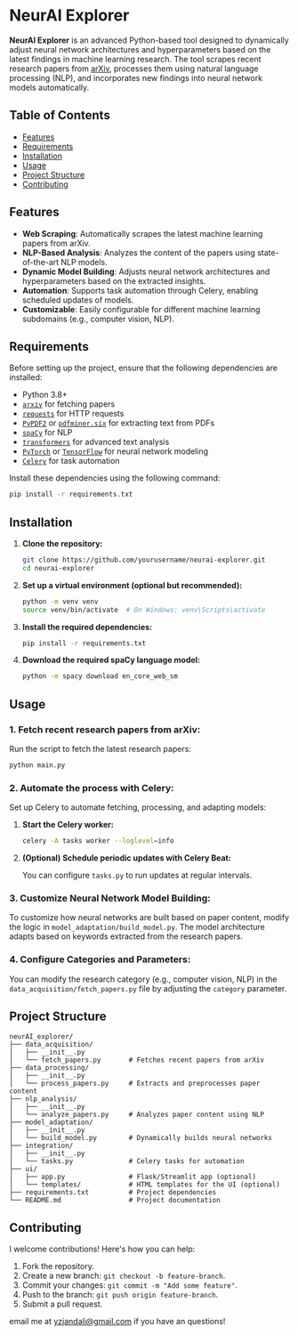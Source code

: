 

# **NeurAI Explorer**

**NeurAI Explorer** is an advanced Python-based tool designed to dynamically adjust neural network architectures and hyperparameters based on the latest findings in machine learning research. The tool scrapes recent research papers from [arXiv](https://arxiv.org/), processes them using natural language processing (NLP), and incorporates new findings into neural network models automatically.

## **Table of Contents**
- [Features](#features)
- [Requirements](#requirements)
- [Installation](#installation)
- [Usage](#usage)
- [Project Structure](#project-structure)
- [Contributing](#contributing)


## **Features**
- **Web Scraping**: Automatically scrapes the latest machine learning papers from arXiv.
- **NLP-Based Analysis**: Analyzes the content of the papers using state-of-the-art NLP models.
- **Dynamic Model Building**: Adjusts neural network architectures and hyperparameters based on the extracted insights.
- **Automation**: Supports task automation through Celery, enabling scheduled updates of models.
- **Customizable**: Easily configurable for different machine learning subdomains (e.g., computer vision, NLP).

## **Requirements**

Before setting up the project, ensure that the following dependencies are installed:

- Python 3.8+
- [`arxiv`](https://pypi.org/project/arxiv/) for fetching papers
- [`requests`](https://docs.python-requests.org/en/latest/) for HTTP requests
- [`PyPDF2`](https://pypi.org/project/PyPDF2/) or [`pdfminer.six`](https://pypi.org/project/pdfminer.six/) for extracting text from PDFs
- [`spaCy`](https://spacy.io/) for NLP
- [`transformers`](https://huggingface.co/transformers/) for advanced text analysis
- [`PyTorch`](https://pytorch.org/) or [`TensorFlow`](https://www.tensorflow.org/) for neural network modeling
- [`Celery`](https://docs.celeryproject.org/en/stable/) for task automation

Install these dependencies using the following command:

```bash
pip install -r requirements.txt
```

## **Installation**

1. **Clone the repository:**

   ```bash
   git clone https://github.com/yourusername/neurai-explorer.git
   cd neurai-explorer
   ```

2. **Set up a virtual environment (optional but recommended):**

   ```bash
   python -m venv venv
   source venv/bin/activate  # On Windows: venv\Scripts\activate
   ```

3. **Install the required dependencies:**

   ```bash
   pip install -r requirements.txt
   ```

4. **Download the required spaCy language model:**

   ```bash
   python -m spacy download en_core_web_sm
   ```

## **Usage**

### **1. Fetch recent research papers from arXiv:**

Run the script to fetch the latest research papers:

```bash
python main.py
```

### **2. Automate the process with Celery:**

Set up Celery to automate fetching, processing, and adapting models:

1. **Start the Celery worker:**

   ```bash
   celery -A tasks worker --loglevel=info
   ```

2. **(Optional) Schedule periodic updates with Celery Beat:**

   You can configure `tasks.py` to run updates at regular intervals.

### **3. Customize Neural Network Model Building:**

To customize how neural networks are built based on paper content, modify the logic in `model_adaptation/build_model.py`. The model architecture adapts based on keywords extracted from the research papers.

### **4. Configure Categories and Parameters:**

You can modify the research category (e.g., computer vision, NLP) in the `data_acquisition/fetch_papers.py` file by adjusting the `category` parameter.

## **Project Structure**

```
neurAI_explorer/
├── data_acquisition/
│   ├── __init__.py
│   └── fetch_papers.py       # Fetches recent papers from arXiv
├── data_processing/
│   ├── __init__.py
│   └── process_papers.py     # Extracts and preprocesses paper content
├── nlp_analysis/
│   ├── __init__.py
│   └── analyze_papers.py     # Analyzes paper content using NLP
├── model_adaptation/
│   ├── __init__.py
│   └── build_model.py        # Dynamically builds neural networks
├── integration/
│   ├── __init__.py
│   └── tasks.py              # Celery tasks for automation
├── ui/
│   ├── app.py                # Flask/Streamlit app (optional)
│   └── templates/            # HTML templates for the UI (optional)
├── requirements.txt          # Project dependencies
└── README.md                 # Project documentation
```

## **Contributing**

I welcome contributions! Here's how you can help:

1. Fork the repository.
2. Create a new branch: `git checkout -b feature-branch`.
3. Commit your changes: `git commit -m "Add some feature"`.
4. Push to the branch: `git push origin feature-branch`.
5. Submit a pull request.

email me at yzjandali@gmail.com if you have an questions!

